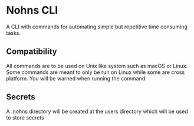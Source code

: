 # Nohns CLI

A CLI with commands for automating simple but repetitive time consuming tasks.

## Compatibility

All commands are to be used on Unix like system such as macOS or Linux.
Some commands are meant to only be run on Linux while some are cross platform. You will be warned when running the command.

## Secrets

A .nohns directory will be created at the users directory which will be used to store secrets

